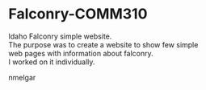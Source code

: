 # Falconry-COMM310
Idaho Falconry simple website. <br>
The purpose was to create a website to show few simple <br>
web pages with information about falconry. <br>
I worked on it individually. <br>

nmelgar

